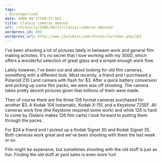 ```yaml
---
tags:
- Uncategorized
date: 2006-09-27T09:57:02Z
title: Classic cameras abound
url: /chronicle/2006/09/27/classic-cameras-abound/
wordpress_id: 493
wordpress_url: http://www.j5studios.com/chronicle/index.php/163
---
```


I've been shooting a lot of pictures lately in between work and general film making activites.  It's no secret that I love working with my 300D, which offers a wonderful selection of great glass and a simple enough work flow.


Lately however, I've been out and about looking for old film cameras, something with a different look.  Most recently, a friend and I purchased a Polaroid 210 Land camera with flash for $3.  After a quick battery conversion and picking up some film packs, we were was off shooting.  The camera takes pretty decent pictures given that millions of them were made.


Then of course there are the three 126 format cameras purchased for another $3. A Kodak 104 Instamatic, Kodak X-15f, and a Keystone 725EF.  All cameras work fine (the Keystone required some work) and while 126 is hard to come by (Solaris makes 126 film carts) I look forward to putting them through the paces.


For $24 a friend and I picked up a Kodak Signet 30 and Kodak Signet 35.  Both cameras work great and we've been shooting with them the last week or so.


Film might be expensive, but sometimes shooting with the old stuff is just as fun.  Finding the old stuff at yard sales is even more fun!

